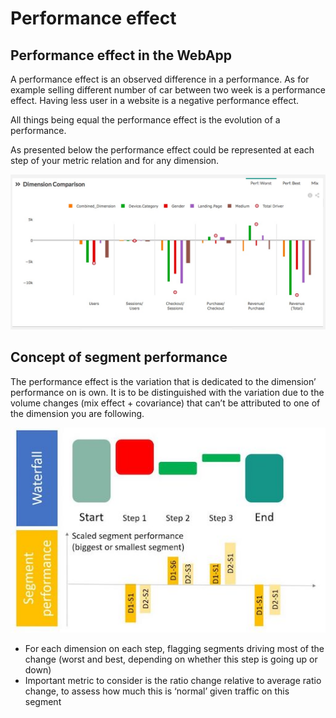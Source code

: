 # Performance effect

## Performance effect in the WebApp

A performance effect is an observed difference in a performance. As for example selling different number of car between two week is a performance effect. Having less user in a website is a negative performance effect.

All things being equal the performance effect is the evolution of a performance.

As presented below the performance effect could be represented at each step of your metric relation and for any dimension.

![performance_effect](images/Segment-performance_worst.png)

## Concept of segment performance

The performance effect is the variation that is dedicated to the dimension’ performance on is own. It is to be distinguished with the variation due to the volume changes (mix effect + covariance) that can’t be attributed to one of the dimension you are following.

<center> <img src="compare/web_application/dashboard/images/Segment-performance.jpg"></center>

* For each dimension on each step, flagging segments driving most of the change (worst and best, depending on whether this step is going up or down)
* Important metric to consider is the ratio change relative to average ratio change, to assess how much this is ‘normal’ given traffic on this segment
